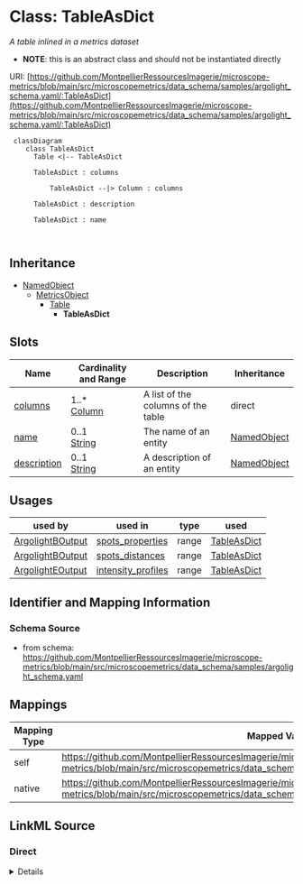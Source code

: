 # Class: TableAsDict


_A table inlined in a metrics dataset_




* __NOTE__: this is an abstract class and should not be instantiated directly


URI: [https://github.com/MontpellierRessourcesImagerie/microscope-metrics/blob/main/src/microscopemetrics/data_schema/samples/argolight_schema.yaml/:TableAsDict](https://github.com/MontpellierRessourcesImagerie/microscope-metrics/blob/main/src/microscopemetrics/data_schema/samples/argolight_schema.yaml/:TableAsDict)




```mermaid
 classDiagram
    class TableAsDict
      Table <|-- TableAsDict
      
      TableAsDict : columns
        
          TableAsDict --|> Column : columns
        
      TableAsDict : description
        
      TableAsDict : name
        
      
```





## Inheritance
* [NamedObject](NamedObject.md)
    * [MetricsObject](MetricsObject.md)
        * [Table](Table.md)
            * **TableAsDict**



## Slots

| Name | Cardinality and Range | Description | Inheritance |
| ---  | --- | --- | --- |
| [columns](columns.md) | 1..* <br/> [Column](Column.md) | A list of the columns of the table | direct |
| [name](name.md) | 0..1 <br/> [String](String.md) | The name of an entity | [NamedObject](NamedObject.md) |
| [description](description.md) | 0..1 <br/> [String](String.md) | A description of an entity | [NamedObject](NamedObject.md) |





## Usages

| used by | used in | type | used |
| ---  | --- | --- | --- |
| [ArgolightBOutput](ArgolightBOutput.md) | [spots_properties](spots_properties.md) | range | [TableAsDict](TableAsDict.md) |
| [ArgolightBOutput](ArgolightBOutput.md) | [spots_distances](spots_distances.md) | range | [TableAsDict](TableAsDict.md) |
| [ArgolightEOutput](ArgolightEOutput.md) | [intensity_profiles](intensity_profiles.md) | range | [TableAsDict](TableAsDict.md) |






## Identifier and Mapping Information







### Schema Source


* from schema: https://github.com/MontpellierRessourcesImagerie/microscope-metrics/blob/main/src/microscopemetrics/data_schema/samples/argolight_schema.yaml





## Mappings

| Mapping Type | Mapped Value |
| ---  | ---  |
| self | https://github.com/MontpellierRessourcesImagerie/microscope-metrics/blob/main/src/microscopemetrics/data_schema/samples/argolight_schema.yaml/:TableAsDict |
| native | https://github.com/MontpellierRessourcesImagerie/microscope-metrics/blob/main/src/microscopemetrics/data_schema/samples/argolight_schema.yaml/:TableAsDict |





## LinkML Source

<!-- TODO: investigate https://stackoverflow.com/questions/37606292/how-to-create-tabbed-code-blocks-in-mkdocs-or-sphinx -->

### Direct

<details>
```yaml
name: TableAsDict
description: A table inlined in a metrics dataset
from_schema: https://github.com/MontpellierRessourcesImagerie/microscope-metrics/blob/main/src/microscopemetrics/data_schema/samples/argolight_schema.yaml
is_a: Table
abstract: true
attributes:
  columns:
    name: columns
    description: A list of the columns of the table
    from_schema: https://github.com/MontpellierRessourcesImagerie/microscope-metrics/blob/main/src/microscopemetrics/data_schema/core_schema.yaml
    rank: 1000
    multivalued: true
    range: Column
    required: true
    inlined: true
    inlined_as_list: false

```
</details>

### Induced

<details>
```yaml
name: TableAsDict
description: A table inlined in a metrics dataset
from_schema: https://github.com/MontpellierRessourcesImagerie/microscope-metrics/blob/main/src/microscopemetrics/data_schema/samples/argolight_schema.yaml
is_a: Table
abstract: true
attributes:
  columns:
    name: columns
    description: A list of the columns of the table
    from_schema: https://github.com/MontpellierRessourcesImagerie/microscope-metrics/blob/main/src/microscopemetrics/data_schema/core_schema.yaml
    rank: 1000
    multivalued: true
    alias: columns
    owner: TableAsDict
    domain_of:
    - TableAsDict
    range: Column
    required: true
    inlined: true
    inlined_as_list: false
  name:
    name: name
    description: The name of an entity
    from_schema: https://github.com/MontpellierRessourcesImagerie/microscope-metrics/blob/main/src/microscopemetrics/data_schema/samples/argolight_schema.yaml
    rank: 1000
    multivalued: false
    alias: name
    owner: TableAsDict
    domain_of:
    - NamedObject
    - Experimenter
    - Column
    range: string
    required: false
  description:
    name: description
    description: A description of an entity
    from_schema: https://github.com/MontpellierRessourcesImagerie/microscope-metrics/blob/main/src/microscopemetrics/data_schema/samples/argolight_schema.yaml
    rank: 1000
    multivalued: false
    alias: description
    owner: TableAsDict
    domain_of:
    - NamedObject
    - Roi
    - Tag
    range: string

```
</details>